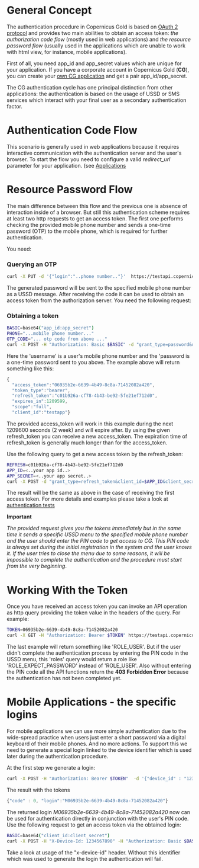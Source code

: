 # General Concept

The authentication procedure in Copernicus Gold is based on [OAuth 2 protocol](https://tools.ietf.org/html/rfc6749) and
provides two main abilities to obtain an access token: *the authorization code flow* (mostly used in web applications)
and *the resource password flow* (usually used in the applications which are unable to work with html view, for instance,
mobile applications).

First of all, you need app\_id and app\_secret values which are unique for your application. If you have a corporate
account in Copernicus Gold (**CG**), you can create your [own CG application](./applications/registration.md) and get
a pair app\_id/app\_secret.

The CG authentication cycle has one principal distinction from other applications: the authentication is based on
the usage of USSD or SMS services which interact with your final user as a secondary authentication factor.

# Authentication Code Flow

This scenario is generally used in web applications because it requires interactive communication with the authentication
server and the user's browser. To start the flow you need to configure a valid *redirect_url* parameter for your
application. (see [Applications](./applications/applications.md)

# Resource Password Flow

The main difference between this flow and the previous one is absence of interaction inside of a browser. But still this
authentication scheme requires at least two http requests to get an access token. The first one performs checking
the provided mobile phone number and sends a one-time password (OTP) to the mobile phone, which is required for 
further authentication.

You need:

### Querying an OTP
```bash
curl -X PUT -d '{"login":"..phone number.."}'  https://testapi.copernicusgold.com/api/v1/otp
```

The generated password will be sent to the specified mobile phone number as a USSD message. After receiving the code it can be used
to obtain an access token from the authorization server. You need the following request:

### Obtaining a token
```bash
BASIC=base64("app_id:app_secret")
PHONE="...mobile phone number..."
OTP_CODE="... otp code from above ..."
curl -X POST -H "Authorization: Basic $BASIC" -d "grant_type=password&username=$PHONE&password=$OTP_CODE&scope=full" https://testapi.copernicusgold.com/auth/oauth/token
```

Here the 'username' is a user's mobile phone number and the 'password is a one-time password sent to you above. 
The example above will return something like this:

```javascript
{
  "access_token":"06935b2e-6639-4b49-8c8a-71452082a420",
  "token_type":"bearer",
  "refresh_token":"c01b926a-cf78-4b43-be92-5fe21ef712d0",
  "expires_in":1209599,
  "scope":"full",
  "client_id":"testapp"}
```

The provided access\_token will work in this example during the next 1209600 seconds (2 week) and will expire after. By using the given refresh\_token
you can receive a new access_token. The expiration time of refresh_token is generally much longer than for the 
access\_token.

Use the following query to get a new access token by the refresh\_token:

```bash
REFRESH=c01b926a-cf78-4b43-be92-5fe21ef712d0
APP_ID=<..your app id..>
APP_SECRET=<..your app secret..>
curl -X POST -d "grant_type=refresh_token&client_id=$APP_ID&client_secret=$APP_SECRET&refresh_token=$REFRESH" https://testapi.copernicusgold.com/auth/oauth/token
```

The result will be the same as above in the case of receiving the first access token. For more details and examples please take a look
at [authentication tests](../tests/authenticate_test.sh)

**Important**

*The provided request gives you the tokens immediately but in the same time it sends a specific USSD menu to the specified 
mobile phone number and the user should enter the PIN code to get access to CG. 
This PIN code is always set during the initial registration in the system and the user knows it. 
If the user tries to close the menu due to some reasons, it will be impossible to complete the authentication and the procedure must start
from the very beginning*.
 
# Working With the Token

Once you have received an access token you can invoke an API operation as http query providing the token value in the headers of the query. 
For example:
```bash
TOKEN=06935b2e-6639-4b49-8c8a-71452082a420
curl -X GET -H "Authorization: Bearer $TOKEN" https://testapi.copernicusgold.com/api/v1/users/roles
```

The last example will return something like 'ROLE\_USER'. But if the user didn't complete the authentication process 
by entering the PIN code in the USSD menu, this 'roles' query would return a role like 'ROLE\_EXPECT_PASSWORD' instead of 'ROLE\_USER'.
Also without entering the PIN code all the API functions return the **403 Forbidden Error** because the authentication 
has not been completed yet.
 
# Mobile Applications - the specific logins

For mobile applications we can use more simple authentication due to the wide-spread practice when users just enter
a short password via a digital keyboard of their mobile phones. And no more actions. To support this we need to generate
a special login linked to the device identifier which is used later during the authentication procedure.

At the first step we generate a login:

```bash
curl -X POST -H "Authorization: Bearer $TOKEN"  -d '{"device_id" : "1234567890"}' https://testapi.copernicusgold.com/api/v1/logins
```

The result with the tokens
```javascript
{"code" : 0, "login":"M06935b2e-6639-4b49-8c8a-71452082a420"}
```

The returned login *M06935b2e-6639-4b49-8c8a-71452082a420* now can be used for authentication directly in conjunction with
the user's PIN code. Use the following request to get an access token via the obtained login:

```bash
BASIC=base64("client_id:client_secret")
curl -X POST -H "X-Device-Id: 1234567890" -H "Authorization: Basic $BASIC" -d "grant_type=password&username=M06935b2e-6639-4b49-8c8a-71452082a420&password=PIN&scope=full" https://testapi.copernicusgold.com/auth/oauth/token
```

Take a look at usage of the "x-device-id" header. Without this identifier which was used to generate the login
the authentication will fail.

